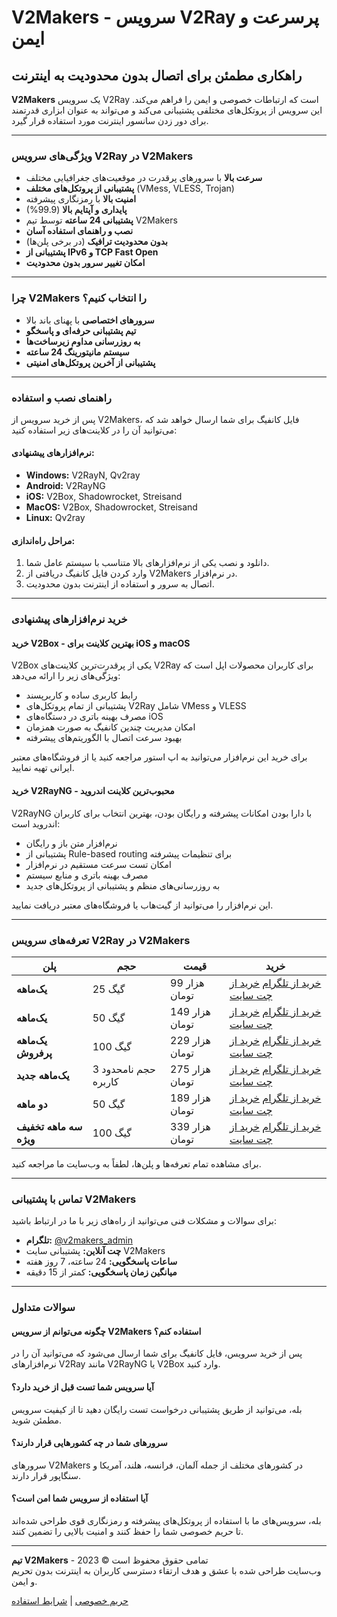 # V2Makers - سرویس V2Ray پرسرعت و ایمن

## راهکاری مطمئن برای اتصال بدون محدودیت به اینترنت

**V2Makers** یک سرویس V2Ray است که ارتباطات خصوصی و ایمن را فراهم می‌کند. این سرویس از پروتکل‌های مختلفی پشتیبانی می‌کند و می‌تواند به عنوان ابزاری قدرتمند برای دور زدن سانسور اینترنت مورد استفاده قرار گیرد.

---

### ویژگی‌های سرویس V2Ray در V2Makers

- **سرعت بالا** با سرورهای پرقدرت در موقعیت‌های جغرافیایی مختلف
- **پشتیبانی از پروتکل‌های مختلف** (VMess, VLESS, Trojan)
- **امنیت بالا** با رمزنگاری پیشرفته
- **پایداری و آپتایم بالا** (99.9%)
- **پشتیبانی 24 ساعته** توسط تیم V2Makers
- **نصب و راهنمای استفاده آسان**
- **بدون محدودیت ترافیک** (در برخی پلن‌ها)
- **پشتیبانی از IPv6 و TCP Fast Open**
- **امکان تغییر سرور بدون محدودیت**

---

### چرا V2Makers را انتخاب کنیم؟

- **سرورهای اختصاصی** با پهنای باند بالا
- **تیم پشتیبانی حرفه‌ای و پاسخگو**
- **به روزرسانی مداوم زیرساخت‌ها**
- **سیستم مانیتورینگ 24 ساعته**
- **پشتیبانی از آخرین پروتکل‌های امنیتی**

---

### راهنمای نصب و استفاده

پس از خرید سرویس از V2Makers، فایل کانفیگ برای شما ارسال خواهد شد که می‌توانید آن را در کلاینت‌های زیر استفاده کنید:

#### نرم‌افزارهای پیشنهادی:
- **Windows:** V2RayN, Qv2ray
- **Android:** V2RayNG
- **iOS:** V2Box, Shadowrocket, Streisand
- **MacOS:** V2Box, Shadowrocket, Streisand
- **Linux:** Qv2ray

#### مراحل راه‌اندازی:
1. دانلود و نصب یکی از نرم‌افزارهای بالا متناسب با سیستم عامل شما.
2. وارد کردن فایل کانفیگ دریافتی از V2Makers در نرم‌افزار.
3. اتصال به سرور و استفاده از اینترنت بدون محدودیت.

---

### خرید نرم‌افزارهای پیشنهادی

#### خرید V2Box - بهترین کلاینت برای iOS و macOS
V2Box یکی از پرقدرت‌ترین کلاینت‌های V2Ray برای کاربران محصولات اپل است که ویژگی‌های زیر را ارائه می‌دهد:
- رابط کاربری ساده و کاربرپسند
- پشتیبانی از تمام پروتکل‌های V2Ray شامل VMess و VLESS
- مصرف بهینه باتری در دستگاه‌های iOS
- امکان مدیریت چندین کانفیگ به صورت همزمان
- بهبود سرعت اتصال با الگوریتم‌های پیشرفته

برای خرید این نرم‌افزار می‌توانید به اپ استور مراجعه کنید یا از فروشگاه‌های معتبر ایرانی تهیه نمایید.

#### خرید V2RayNG - محبوب‌ترین کلاینت اندروید
V2RayNG با دارا بودن امکانات پیشرفته و رایگان بودن، بهترین انتخاب برای کاربران اندروید است:
- نرم‌افزار متن باز و رایگان
- پشتیبانی از Rule-based routing برای تنظیمات پیشرفته
- امکان تست سرعت مستقیم در نرم‌افزار
- مصرف بهینه باتری و منابع سیستم
- به روزرسانی‌های منظم و پشتیبانی از پروتکل‌های جدید

این نرم‌افزار را می‌توانید از گیت‌هاب یا فروشگاه‌های معتبر دریافت نمایید.

---

### تعرفه‌های سرویس V2Ray در V2Makers

| پلن | حجم | قیمت | خرید |
| --- | --- | ----- | ----- |
| **یک‌ماهه** | 25 گیگ | 99 هزار تومان | [خرید از تلگرام](#) [خرید از چت سایت](#) |
| **یک‌ماهه** | 50 گیگ | 149 هزار تومان | [خرید از تلگرام](#) [خرید از چت سایت](#) |
| **یک‌ماهه پرفروش** | 100 گیگ | 229 هزار تومان | [خرید از تلگرام](#) [خرید از چت سایت](#) |
| **یک‌ماهه جدید** | حجم نامحدود 3 کاربره | 275 هزار تومان | [خرید از تلگرام](#) [خرید از چت سایت](#) |
| **دو ماهه** | 50 گیگ | 189 هزار تومان | [خرید از تلگرام](#) [خرید از چت سایت](#) |
| **سه ماهه تخفیف ویژه** | 100 گیگ | 339 هزار تومان | [خرید از تلگرام](#) [خرید از چت سایت](#) |

برای مشاهده تمام تعرفه‌ها و پلن‌ها، لطفاً به وب‌سایت ما مراجعه کنید.

---

### تماس با پشتیبانی V2Makers

برای سوالات و مشکلات فنی می‌توانید از راه‌های زیر با ما در ارتباط باشید:

- **تلگرام:** [@v2makers_admin](https://t.me/v2makers_admin)
- **چت آنلاین:** پشتیبانی سایت V2Makers
- **ساعات پاسخگویی:** 24 ساعته، 7 روز هفته
- **میانگین زمان پاسخگویی:** کمتر از 15 دقیقه

---

### سوالات متداول

#### چگونه می‌توانم از سرویس V2Makers استفاده کنم؟
پس از خرید سرویس، فایل کانفیگ برای شما ارسال می‌شود که می‌توانید آن را در نرم‌افزارهای V2Ray مانند V2RayNG یا V2Box وارد کنید.

#### آیا سرویس شما تست قبل از خرید دارد؟
بله، می‌توانید از طریق پشتیبانی درخواست تست رایگان دهید تا از کیفیت سرویس مطمئن شوید.

#### سرورهای شما در چه کشورهایی قرار دارند؟
سرورهای V2Makers در کشورهای مختلف از جمله آلمان، فرانسه، هلند، آمریکا و سنگاپور قرار دارند.

#### آیا استفاده از سرویس شما امن است؟
بله، سرویس‌های ما با استفاده از پروتکل‌های پیشرفته و رمزنگاری قوی طراحی شده‌اند تا حریم خصوصی شما را حفظ کنند و امنیت بالایی را تضمین کنند.

---

**تیم V2Makers** - تمامی حقوق محفوظ است © 2023  
وب‌سایت طراحی شده با عشق و هدف ارتقاء دسترسی کاربران به اینترنت بدون تحریم و ایمن.

[حریم خصوصی](#) | [شرایط استفاده](#)
